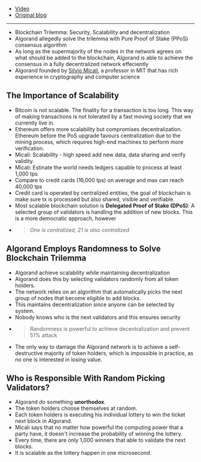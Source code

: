 - [Video](https://www.youtube.com/watch?v=gACVKaNqxPs)
- [Original blog](https://www.algorand.com/resources/blog/silvio-micali-lex-fridman-algorand-and-the-blockchain-trilemma)

---

- Blockchain Trilemma: Security, Scalability and decentralization
- Algorand allegedly solve the trilemma with Pure Proof of Stake (PPoS) consensus algorithm
- As long as the supermajority of the nodes in the network agrees on what should be added to the blockchain, Algorand is able to achieve the consensus in a fully decentralized network effeciently
- Algorand founded by [Silvio Micali](https://www.algorand.com/about/from-our-founder), a professor in MIT that has rich experience in cryptography and computer science

## The Importance of Scalability

- Bitcoin is not scalable. The finality for a transaction is too long. This way of making transactions is not tolerated by a fast moving society that we currently live in.
- Ethereum offers more scalability but compromises decentralization. Ethereum before the PoS upgrade favours centralization due to the mining process, which requires high-end machines to perform more verification.
- Micali: Scalability - high speed add new data, data sharing and verify validity.
- Micali: Estinate the world needs ledgers capable to process at least 1,000 tps
- Compare to credit cards (16,000 tps) on average and max can reach 40,000 tps
- Credit card is operated by centralized entities, the goal of blockchain is make sure tx is processed but also shared, visible and verifiable.
- Most scalable blockchain solution is **Delegated Proof of Stake (DPoS)**: A selected group of validators is handling the addition of new blocks. This is a more democratic approach, however
- > _One is centralized, 21 is also centralized_

## Algorand Employs Randomness to Solve Blockchain Trilemma

- Algorand achieve scalability while maintaining decentralization
- Algorand does this by selecting validators randomly from all token holders.
- The network relies on an algorithm that automatically picks the next group of nodes that become eligible to add blocks.
- This maintains decentralization since anyone can be selected by system.
- Nobody knows who is the next validators and this ensures security
- > Randomness is powerful to achieve decentralization and prevent 51% attack
- The only way to damage the Algorand network is to achieve a self-destructive majority of token holders, which is impossible in practice, as no one is interested in losing value.

## Who is Responsible With Random Picking Validators?

- Algorand do something **unorthodox**.
- The token holders choose themselves at random.
- Each token holders is executing his individual lottery to win the ticket next block in Algorand.
- Micali says that no matter how powerful the computing power that a party have, it doesn't increase the probability of winning the lottery.
- Every time, there are only 1,000 winners that able to validate the next blocks.
- It is scalable as the lottery happen in one microsecond.
